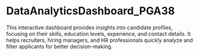 # DataAnalyticsDashboard_PGA38
This interactive dashboard provides insights into candidate profiles, focusing on their skills, education levels, experience, and contact details. It helps recruiters, hiring managers, and HR professionals quickly analyze and filter applicants for better decision-making.
